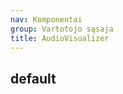```yaml
---
nav: Komponentai
group: Vartotojo sąsaja
title: AudioVisualizer
---
```


## default

<code src="./demos/index.tsx" nopadding></code>
